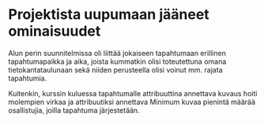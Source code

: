 # Projektista uupumaan jääneet ominaisuudet

Alun perin suunnitelmissa oli liittää jokaiseen tapahtumaan erillinen tapahtumapaikka ja aika, joista kummatkin olisi toteutettuna omana tietokantataulunaan sekä niiden perusteella olisi voinut mm. rajata tapahtumia.

Kuitenkin, kurssin kuluessa tapahtumalle attribuuttina annettava kuvaus hoiti molempien virkaa ja attribuutiksi annettava Minimum kuvaa pienintä määrää osallistujia, joilla tapahtuma järjestetään.
